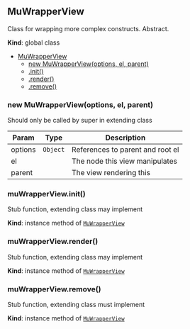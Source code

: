 <a name="MuWrapperView"></a>

## MuWrapperView
Class for wrapping more complex constructs.
Abstract.

**Kind**: global class  

* [MuWrapperView](#MuWrapperView)
    * [new MuWrapperView(options, el, parent)](#new_MuWrapperView_new)
    * [.init()](#MuWrapperView+init)
    * [.render()](#MuWrapperView+render)
    * [.remove()](#MuWrapperView+remove)

<a name="new_MuWrapperView_new"></a>

### new MuWrapperView(options, el, parent)
Should only be called by super in extending class


| Param | Type | Description |
| --- | --- | --- |
| options | <code>Object</code> | References to parent and root el |
| el |  | The node this view manipulates |
| parent |  | The view rendering this |

<a name="MuWrapperView+init"></a>

### muWrapperView.init()
Stub function, extending class may implement

**Kind**: instance method of [<code>MuWrapperView</code>](#MuWrapperView)  
<a name="MuWrapperView+render"></a>

### muWrapperView.render()
Stub function, extending class may implement

**Kind**: instance method of [<code>MuWrapperView</code>](#MuWrapperView)  
<a name="MuWrapperView+remove"></a>

### muWrapperView.remove()
Stub function, extending class must implement

**Kind**: instance method of [<code>MuWrapperView</code>](#MuWrapperView)  
